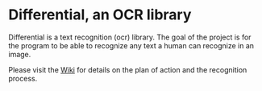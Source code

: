 Differential, an OCR library
================

Differential is a text recognition (ocr) library. The goal of the project is for the program to be able to recognize any text a human can recognize in an image.

Please visit the [Wiki](https://github.com/jasonpang/differential-ocr/wiki) for details on the plan of action and the recognition process.
